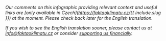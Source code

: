 _Our comments on this infographic providing relevant context and useful links are [only available in Czech](https://faktaoklimatu.cz/{{ include.slug }}) at the moment. Please check back later for the English translation._

_If you wish to see the English translation sooner, please contact us at [info@faktaoklimatu.cz](mailto:info@faktaoklimatu.cz) or consider [supporting us financially](https://www.darujme.cz/projekt/1203742)._

